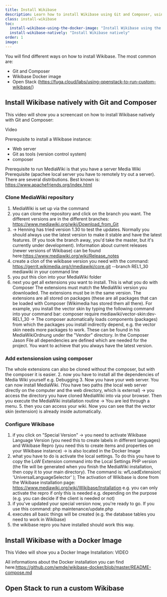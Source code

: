 ```yaml
---
title: Install Wikibase
description: Learn how to install Wikibase using Git and Composer, using the Wikibase Docker image or Open Stack
class: install-wikibase
toc:
  install-wikibase-using-the-docker-image: "Install Wikibase using the Docker image"
  install-wikibase-natively: "Install Wikibase natively"
order: 1
image:
---
```


You will find different ways on how to install Wikibase. The most common are:

- Git and Composer 
- Wikibase Docker image
- Open Stack  (https://fuga.cloud/labs/using-openstack-to-run-custom-wikibase/)


## Install Wikibase natively with Git and Composer 

This video will show you a screencast on how to install Wikibase natively with Git and Composer:

Video 

Prerequisite to install a Wikibase instance:
- Web server
- Git as tools (version control system) 
- composer

Prerequisite to run MediaWiki is that you have a server Media Wiki Prerequisite (apachee local server you have to remotely try out a server). There are several distributions. Best known is: https://www.apachefriends.org/index.html


### Clone MediaWiki repository

1. MediaWiki is set up via the command 
2. you can clone the repository and click on the branch you want. The different versions are in the different branches: https://www.mediawiki.org/wiki/Download_from_Git
4. → Henning has tried version 1.30 to test the updates. Normally you should always use the latest version to make it stable and have the latest features.
(If you took the branch away, you'd take the master, but it's currently under development). Information about current releases (newer versions of Wikibase) can be found here:https://www.mediawiki.org/wiki/Release_notes
5. create a clon of the wikibase version you need with the command: https://gerrit.wikimedia.org/r/mediawiki/core.git --branch REL1_30 mediawiki in your command line
6. you put this clon into your MediaWiki folder 
7. next you get all extensions you want to install. This is what you do with Composer 
The extensions must match the MediaWiki version you downloaded. The extensions must be in the same version. The extensions are all stored on packages (these are all packages that can be loaded with Composer (Wikimedia has stored them all there). 
For example, you install the vector skin by typing the following command into your command bar: composer require mediawiki/vector-skin:dev-REL1_30 → The composer automatically loads components (packages) from which the packages you install indirectly depend, e.g. the vector skin needs more packages to work. These can be found in his MediaWikiOrdnung under the "Vendor" directory. In the Composer Jason File all dependencies are defined which are needed for the project. You want to achieve that you always have the latest version.

### Add extensionsion using composer
  
The whole extensions can also be cloned without the composer, but with the composer it is easier.
2. now you have to install all the dependencies of Media Wiki yourself e.g. Debugging
3. Now you have your web server. You can now install MediaWiki. (You have two paths (the local web server directly on the computer and the web directory, which is external) → you access the directory you have cloned MediaWiki into via your browser.
Then you execute the MediaWiki installation routine → You are led through a menu. 
5. then you can access your wiki. Now you can see that the vector skin (extension) is already inside automatically. 

### Configure Wikibase

1. if you click on "Special Version" → you need to activate Wikibase Language Version (you need this to create labels in different languages) and Wikibase Repro (you need this to create items and properties on your Wikibase instance) → is also located in the Docker Image
2. what you have to do is activate the local settings. To do this you have to copy the LoW Extension command into the Local Settings PHP version (the file will be generated when you finish the MediaWiki installation, then copy it to your main directory). The command is: wfLoadExtension( 'UniversalLanguageSelector' ); 
The activation of Wikibase is done from the Wikibase installation page: https://www.mediawiki.org/wiki/Wikibase/Installation e.g. you can only activate the repro if only this is needed e.g. depending on the purpose (e.g. you can decide if the client is needed or not)
4. if you've updated your special version now, you're ready to go. If you use this command: php maintenance/update.php
5. executes all basic things will be created (e.g. the database tables you need to work in Wikibase)
6. the wikibase repro you have installed should work this way. 


## Install Wikibase with a Docker Image 

This Video will show you a Docker Image Installation: 
VIDEO

All informations about the Docker installation you can find here:https://github.com/wmde/wikibase-docker/blob/master/README-compose.md

## Open Stack to run a custom Wikibase

